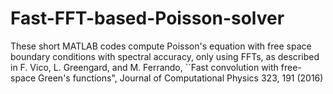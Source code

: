 # Fast-FFT-based-Poisson-solver

These short MATLAB codes compute Poisson's equation with free space boundary conditions with spectral accuracy, only using FFTs, as described in F. Vico, L. Greengard, and M. Ferrando, ``Fast convolution with free-space Green's functions", Journal of Computational Physics 323, 191 (2016)
